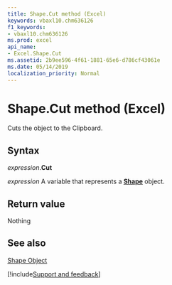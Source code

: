 ```yaml
---
title: Shape.Cut method (Excel)
keywords: vbaxl10.chm636126
f1_keywords:
- vbaxl10.chm636126
ms.prod: excel
api_name:
- Excel.Shape.Cut
ms.assetid: 2b9ee596-4f61-1881-65e6-d786cf43061e
ms.date: 05/14/2019
localization_priority: Normal
---
```



# Shape.Cut method (Excel)

Cuts the object to the Clipboard.


## Syntax

_expression_.**Cut**

_expression_ A variable that represents a **[Shape](Excel.Shape.md)** object.


## Return value

Nothing


## See also


[Shape Object](Excel.Shape.md)

[!include[Support and feedback](~/includes/feedback-boilerplate.md)]
